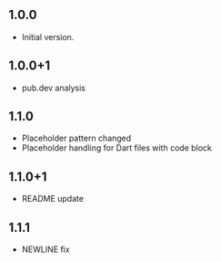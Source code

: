 ## 1.0.0

- Initial version.

## 1.0.0+1

- pub.dev analysis

## 1.1.0

- Placeholder pattern changed
- Placeholder handling for Dart files with code block

## 1.1.0+1

- README update

## 1.1.1

- NEWLINE fix
